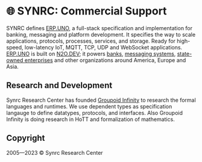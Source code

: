 # 🌐 SYNRC: Commercial Support

SYNRC defines <a href="https://erp.uno">ERP.UNO</a>,
a full-stack specification and implementation for banking,
messaging and platform development. It specifies the way
to scale applications, protocols, processes, services, and storage.
Ready for high-speed, low-latency IoT, MQTT, TCP, UDP and WebSocket
applications. <a href="https://erp.uno">ERP.UNO</a> is built on <a href="https://n2o.dev">N2O.DEV</a>; it powers <a href="https://pb.ua/depozit">banks</a>,
<a href="https://nynja.io">messaging systems</a>, <a href="https://infotech.gov.ua">state-owned enterprises</a> and
other organizations around America, Europe and Asia.

## Research and Development

Synrc Research Center has founded <a href="https://groupoid.space">Groupoid Infinity</a> to research the
formal languages and runtimes. We use dependent types as specification langauge
to define datatypes, protocols, and interfaces. Also Groupoid Infinity is doing
research in HoTT and formalization of mathematics.</div>

## Copyright

2005—2023 © Synrc Research Center
